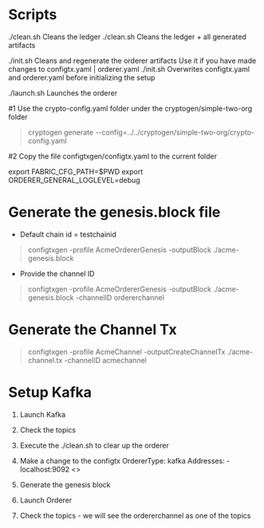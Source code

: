 # Scripts
./clean.sh      Cleans the ledger
./clean.sh      Cleans the ledger + all generated artifacts

./init.sh       Cleans and regenerate the orderer artifacts 
                Use it if you have made changes to configtx.yaml | orderer.yaml
./init.sh       Overwrites configtx.yaml and orderer.yaml before initializing the setup

./launch.sh     Launches the orderer

#1 Use the crypto-config.yaml folder under the cryptogen/simple-two-org folder
> cryptogen generate --config=../../cryptogen/simple-two-org/crypto-config.yaml

#2 Copy the file configtxgen/configtx.yaml to the current folder

export FABRIC_CFG_PATH=$PWD
export ORDERER_GENERAL_LOGLEVEL=debug

Generate the genesis.block file
===============================
- Default chain id = testchainid        
> configtxgen -profile AcmeOrdererGenesis -outputBlock ./acme-genesis.block 
- Provide the channel ID
> configtxgen -profile AcmeOrdererGenesis -outputBlock ./acme-genesis.block -channelID ordererchannel

Generate the Channel Tx
=======================
> configtxgen -profile AcmeChannel -outputCreateChannelTx ./acme-channel.tx -channelID acmechannel

Setup Kafka
===========
1. Launch Kafka
2. Check the topics

1. Execute the ./clean.sh to clear up the orderer 
2. Make a change to the configtx
    OrdererType: kafka
    Addresses:
        - localhost:9092            <<Bootstrap Broker Address>>
3. Generate the genesis block
4. Launch Orderer

5. Check the topics - we will see the ordererchannel as one of the topics

